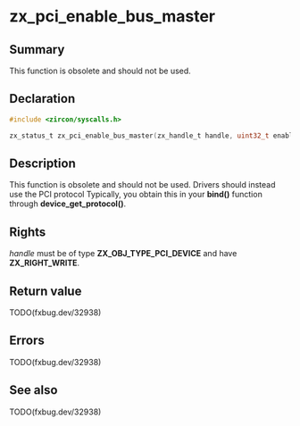 <!-- Generated by zircon/scripts/update-docs-from-fidl, do not edit! -->
# zx_pci_enable_bus_master

## Summary

This function is obsolete and should not be used.

## Declaration

```c
#include <zircon/syscalls.h>

zx_status_t zx_pci_enable_bus_master(zx_handle_t handle, uint32_t enable);
```

## Description

This function is obsolete and should not be used. Drivers should instead use the PCI protocol
Typically, you obtain this in your **bind()** function through **device_get_protocol()**.

## Rights

*handle* must be of type **ZX_OBJ_TYPE_PCI_DEVICE** and have **ZX_RIGHT_WRITE**.

## Return value

TODO(fxbug.dev/32938)

## Errors

TODO(fxbug.dev/32938)

## See also

TODO(fxbug.dev/32938)

